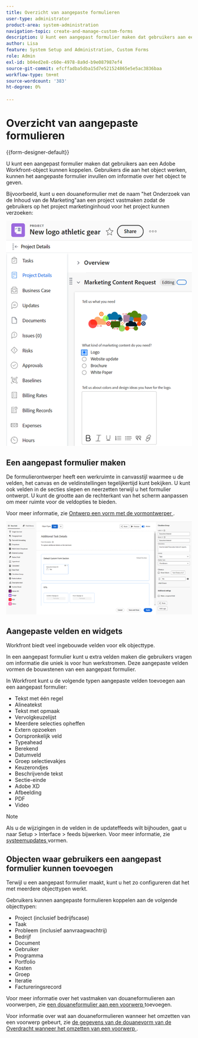 ```yaml
---
title: Overzicht van aangepaste formulieren
user-type: administrator
product-area: system-administration
navigation-topic: create-and-manage-custom-forms
description: U kunt een aangepast formulier maken dat gebruikers aan een Adobe Workfront-object kunnen koppelen. Gebruikers die aan het object werken, kunnen het aangepaste formulier invullen om informatie over het object te geven.
author: Lisa
feature: System Setup and Administration, Custom Forms
role: Admin
exl-id: b04ed2e8-c60e-4978-8a9d-b9e087987ef4
source-git-commit: efcffadba5dba15d7e521524865e5e5ac3836baa
workflow-type: tm+mt
source-wordcount: '383'
ht-degree: 0%

---
```


# Overzicht van aangepaste formulieren

<!--Audited: 12/2023-->

{{form-designer-default}}

U kunt een aangepast formulier maken dat gebruikers aan een Adobe Workfront-object kunnen koppelen. Gebruikers die aan het object werken, kunnen het aangepaste formulier invullen om informatie over het object te geven.

Bijvoorbeeld, kunt u een douaneformulier met de naam &quot;het Onderzoek van de Inhoud van de Marketing&quot;aan een project vastmaken zodat de gebruikers op het project marketinginhoud voor het project kunnen verzoeken:

![](assets/see-image-details-page.png)

## Een aangepast formulier maken

De formulierontwerper heeft een werkruimte in canvasstijl waarmee u de velden, het canvas en de veldinstellingen tegelijkertijd kunt bekijken. U kunt ook velden in de secties slepen en neerzetten terwijl u het formulier ontwerpt. U kunt de grootte aan de rechterkant van het scherm aanpassen om meer ruimte voor de veldopties te bieden.

Voor meer informatie, zie [ Ontwerp een vorm met de vormontwerper ](/help/quicksilver/administration-and-setup/customize-workfront/create-manage-custom-forms/form-designer/design-a-form/design-a-form.md).

![ de vormontwerper van de Steekproef ](assets/form-designer-example.png)

## Aangepaste velden en widgets

Workfront biedt veel ingebouwde velden voor elk objecttype.

In een aangepast formulier kunt u extra velden maken die gebruikers vragen om informatie die uniek is voor hun werkstromen. Deze aangepaste velden vormen de bouwstenen van een aangepast formulier.

In Workfront kunt u de volgende typen aangepaste velden toevoegen aan een aangepast formulier:

* Tekst met één regel
* Alineatekst
* Tekst met opmaak
* Vervolgkeuzelijst
* Meerdere selecties opheffen
* Extern opzoeken
* Oorspronkelijk veld
* Typeahead
* Berekend
* Datumveld
* Groep selectievakjes
* Keuzerondjes
* Beschrijvende tekst
* Sectie-einde
* Adobe XD
* Afbeelding
* PDF
* Video

>[!NOTE]
>
>Als u de wijzigingen in de velden in de updateffeeds wilt bijhouden, gaat u naar Setup > Interface > feeds bijwerken. Voor meer informatie, zie [ systeemupdates ](/help/quicksilver/administration-and-setup/set-up-workfront/system-tracked-update-feeds/configure-system-updates.md) vormen.

## Objecten waar gebruikers een aangepast formulier kunnen toevoegen

Terwijl u een aangepast formulier maakt, kunt u het zo configureren dat het met meerdere objecttypen werkt.

Gebruikers kunnen aangepaste formulieren koppelen aan de volgende objecttypen:

* Project (inclusief bedrijfscase)
* Taak
* Probleem (inclusief aanvraagwachtrij)
* Bedrijf
* Document
* Gebruiker
* Programma
* Portfolio
* Kosten
* Groep
* Iteratie
* Factureringsrecord

Voor meer informatie over het vastmaken van douaneformulieren aan voorwerpen, zie [ een douaneformulier aan een voorwerp ](../../../workfront-basics/work-with-custom-forms/add-a-custom-form-to-an-object.md) toevoegen.

Voor informatie over wat aan douaneformulieren wanneer het omzetten van een voorwerp gebeurt, zie [ de gegevens van de douanevorm van de Overdracht wanneer het omzetten van een voorwerp ](/help/quicksilver/administration-and-setup/customize-workfront/create-manage-custom-forms/transfer-custom-form-data-larger-item.md).


